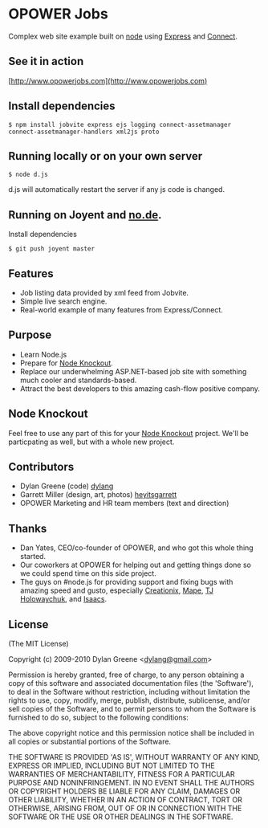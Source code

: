 # OPOWER Jobs

  Complex web site example built on [node](http://nodejs.org) using [Express](http://github.com/visionmedia/express) and  [Connect](http://github.com/extjs/Connect).

## See it in action

  [http://www.opowerjobs.com](http://www.opowerjobs.com)

## Install dependencies

    $ npm install jobvite express ejs logging connect-assetmanager connect-assetmanager-handlers xml2js proto

## Running locally or on your own server

    $ node d.js

  d.js will automatically restart the server if any js code is changed.

## Running on Joyent and [no.de](http://no.de).

  Install dependencies

    $ git push joyent master

## Features

  * Job listing data provided by xml feed from Jobvite.
  * Simple live search engine.
  * Real-world example of many features from Express/Connect.

## Purpose

  * Learn Node.js
  * Prepare for [Node Knockout](http://http://nodeknockout.com/).
  * Replace our underwhelming ASP.NET-based job site with something much cooler and standards-based.
  * Attract the best developers to this amazing cash-flow positive company.

## Node Knockout

  Feel free to use any part of this for your [Node Knockout](http://http://nodeknockout.com/) project.  We'll be particpating as well, but with a whole new project.


## Contributors

  * Dylan Greene (code) [dylang](http://github.com/dylang)
  * Garrett Miller (design, art, photos) [heyitsgarrett](http://github.com/heyitsgarrett)
  * OPOWER Marketing and HR team members (text and direction)

## Thanks

  * Dan Yates, CEO/co-founder of OPOWER, and who got this whole thing started.
  * Our coworkers at OPOWER for helping out and getting things done so we could spend time on this side project.
  * The guys on #node.js for providing support and fixing bugs with amazing speed and gusto, especially [Creationix](http://github.com/creationix), [Mape](http://github.com/mape), [TJ Holowaychuk](http://github.com/visionmedia), and [Isaacs](http://github.com/isaacs).

## License

(The MIT License)

Copyright (c) 2009-2010 Dylan Greene &lt;dylang@gmail.com&gt;

Permission is hereby granted, free of charge, to any person obtaining
a copy of this software and associated documentation files (the
'Software'), to deal in the Software without restriction, including
without limitation the rights to use, copy, modify, merge, publish,
distribute, sublicense, and/or sell copies of the Software, and to
permit persons to whom the Software is furnished to do so, subject to
the following conditions:

The above copyright notice and this permission notice shall be
included in all copies or substantial portions of the Software.

THE SOFTWARE IS PROVIDED 'AS IS', WITHOUT WARRANTY OF ANY KIND,
EXPRESS OR IMPLIED, INCLUDING BUT NOT LIMITED TO THE WARRANTIES OF
MERCHANTABILITY, FITNESS FOR A PARTICULAR PURPOSE AND NONINFRINGEMENT.
IN NO EVENT SHALL THE AUTHORS OR COPYRIGHT HOLDERS BE LIABLE FOR ANY
CLAIM, DAMAGES OR OTHER LIABILITY, WHETHER IN AN ACTION OF CONTRACT,
TORT OR OTHERWISE, ARISING FROM, OUT OF OR IN CONNECTION WITH THE
SOFTWARE OR THE USE OR OTHER DEALINGS IN THE SOFTWARE.